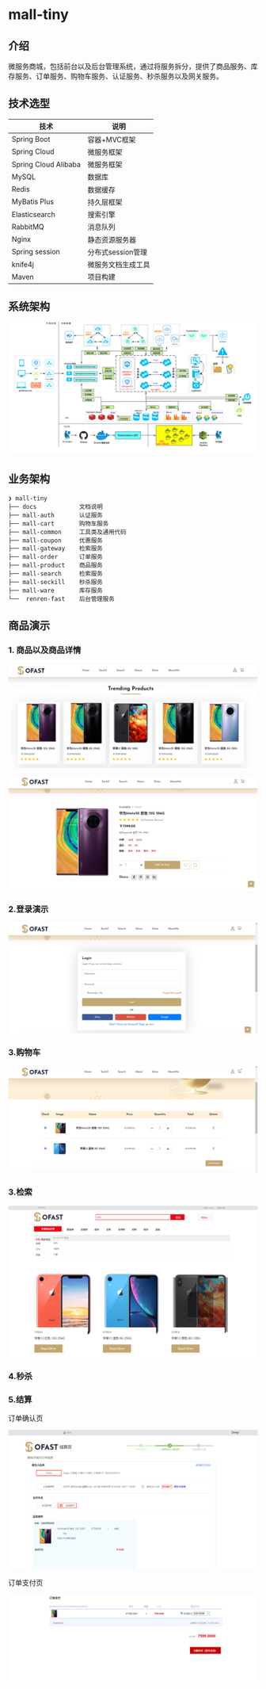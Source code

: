# mall-tiny

## 介绍

微服务商城，包括前台以及后台管理系统，通过将服务拆分，提供了商品服务、库存服务、订单服务、购物车服务、认证服务、秒杀服务以及网关服务。

## 技术选型

| **技术**             | **说明**           |
| -------------------- | ------------------ |
| Spring Boot          | 容器+MVC框架       |
| Spring Cloud         | 微服务框架         |
| Spring Cloud Alibaba | 微服务框架         |
| MySQL                | 数据库             |
| Redis                | 数据缓存           |
| MyBatis Plus         | 持久层框架         |
| Elasticsearch        | 搜索引擎           |
| RabbitMQ             | 消息队列           |
| Nginx                | 静态资源服务器     |
| Spring session       | 分布式session管理  |
| knife4j              | 微服务文档生成工具 |
| Maven                | 项目构建           |

## 系统架构

![image-项目架构图](docs/项目架构图.jpg)

## 业务架构

```bash
❯ mall-tiny
├── docs            文档说明
├── mall-auth	 	认证服务
├── mall-cart	 	购物车服务
├── mall-common	 	工具类及通用代码
├── mall-coupon	 	优惠服务
├── mall-gateway 	检索服务
├── mall-order	 	订单服务
├── mall-product 	商品服务
├── mall-search	 	检索服务
├── mall-seckill	秒杀服务
├── mall-ware 		库存服务
└──  renren-fast 	后台管理服务
```

## 商品演示

### 1. 商品以及商品详情

![image-20220613164522954](docs/image-20220613164522954.png)

![image-20220613165428842](docs/image-20220613165428842.png)

### 2.登录演示

![image-20220613170023675](docs/image-20220613170023675.png)

### 3.购物车

![image-20220613170344524](docs/image-20220613170344524.png)

### 3.检索

![image-20220613174630447](docs/image-20220613174630447.png)

### 4.秒杀

### 5.结算

订单确认页

![](docs/image-20220613175703664.png)

订单支付页

![image-20220613175733503](docs/image-20220613175733503.png)

